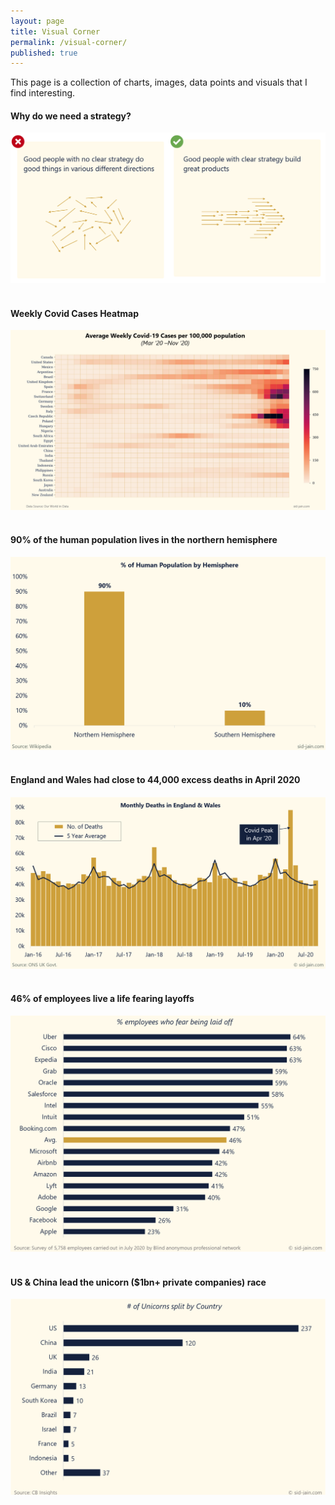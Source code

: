 ```yaml
---
layout: page
title: Visual Corner
permalink: /visual-corner/
published: true
---
```


This page is a collection of charts, images, data points and visuals that I find interesting.


#### **Why do we need a strategy?**

![Why do we need a product strategy?](/assets/img/Why-do-we-need-a-strategy.png) 
<br/>
<br/>

#### **Weekly Covid Cases Heatmap**

![Weekly Covid Cases Heatmap](/assets/img/Weekly-Covid-Cases-Heatmap.png) 
<br/>
<br/>


#### **90% of the human population lives in the northern hemisphere**

![Percent of human population by hemisphere](/assets/img/Percent-of-human-population-hemisphere.png) 
<br/>
<br/>


#### **England and Wales had close to 44,000 excess deaths in April 2020**

![Excess Monthly Deaths in England & Wales due to Covid](/assets/img/monthly-deaths-in-england-wales.png) 
<br/>
<br/>

#### **46% of employees live a life fearing layoffs**

![% employees who fear being laid off](/assets/img/Pct-employees-who-fear-being-laid-off.png)
<br/>
<br/>

#### **US & China lead the unicorn ($1bn+ private companies) race**

![Number of Unicorns Split by Country](/assets/img/no-of-unicorns-split-by-country.png)